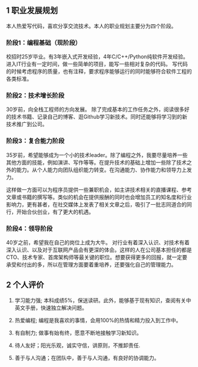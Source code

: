 

## 1 职业发展规划
本人热爱写代码，喜欢分享交流技术。本人的职业规划主要分为四个阶段。

### 阶段1：编程基础（现阶段）
校招时25岁毕业。有3年嵌入式开发经验，4年C/C++/Python纯软件开发经验。
进入IT行业有一定时间，做一些简单的项目，能写一些相对复杂的代码。
写代码的时候考虑程序的质量，也有注释，要求程序能够运行的同时能够符合软件工程的各类标准。

### 阶段2：技术增长阶段
30岁前，向全栈工程师的方向发展。
除了完成基本的工作任务之外，阅读很多好的技术书籍、记录自己的博客、逛Github学习新技术。同时还能够将学习到的新技术推广到公司。

### 阶段3：复合能力阶段
35岁前，希望能够成为一个小的技术leader。除了编程之外，我要尽量培养一些其他方面的技能，例如演讲、写作等等。在提升技术的基础上增加一些除了技术之外的能力。从个人能力向团队组织能力转变。在沟通能力、协作能力和领导力上发力。

这样做一方面可以为程序员提供一些兼职机会，如主讲技术相关的直播课程、参考文章或书籍的撰写等。类似的机会在提供报酬的同时也会增加员工的知名度和行业影响力，更有甚者，在社交媒体上发表了相关文章之后，吸引了一批志同道合的同行，开始合伙创业，有了更大的机遇。

### 阶段4：领导阶段
40岁之前，希望我在自己的岗位上成为大牛。
对行业有着深入认识、对技术有着深入认识、以及对于互联网产品会有更深的体会。这样的人在公司基本担任的都是CTO、技术专家、首席架构师等最关键的职位。想要获得更多的回报，就一定要承受和付出的多，所以在管理方面要着重培养，还要强化自己的管理能力。


## 2 个人评价
1. 学习能力强; 本科成绩5%，保送读研。此外，能够基于现有知识，查阅有关中英文手册，快速独立解决问题。

2. 热爱编程; 编程是我喜欢的事情，会用100%的热情和精力投入到工作中。

3. 有自制力; 做事有始有终，愿意不断地接触学习新知识。

4. 待人友好；阳光乐观，诚实守信，讲原则，不推卸责任. 

5. 善于与人沟通；在团队中，善于与人沟通，有良好的协调能力。